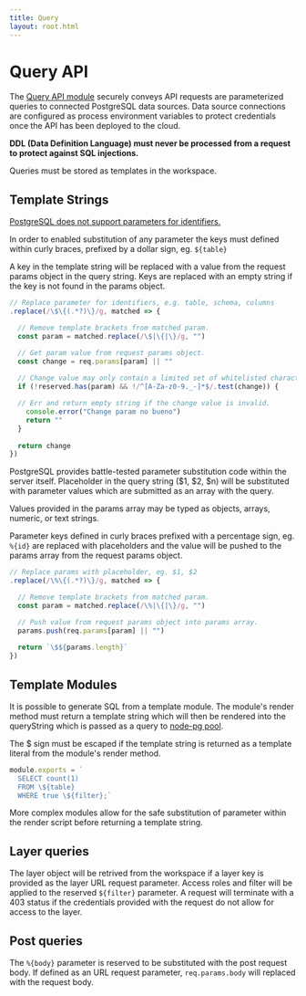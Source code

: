 ```yaml
---
title: Query
layout: root.html
---
```


# Query API

The [Query API module](https://github.com/GEOLYTIX/xyz/blob/development/mod/query.js) securely conveys API requests are parameterized queries to connected PostgreSQL data sources. Data source connections are configured as process environment variables to protect credentials once the API has been deployed to the cloud.

**DDL (Data Definition Language) must never be processed from a request to protect against SQL injections.**

Queries must be stored as templates in the workspace. 

## Template Strings

[PostgreSQL does not support parameters for identifiers.](https://node-postgres.com/features/queries)

In order to enabled substitution of any parameter the keys must defined within curly braces, prefixed by a dollar sign, eg. `${table}`

A key in the template string will be replaced with a value from the request params object in the query string. Keys are replaced with an empty string if the key is not found in the params object.

```javascript
// Replace parameter for identifiers, e.g. table, schema, columns
.replace(/\$\{(.*?)\}/g, matched => {

  // Remove template brackets from matched param.
  const param = matched.replace(/\$|\{|\}/g, "")

  // Get param value from request params object.
  const change = req.params[param] || ""
  
  // Change value may only contain a limited set of whitelisted characters.
  if (!reserved.has(param) && !/^[A-Za-z0-9._-]*$/.test(change)) {

  // Err and return empty string if the change value is invalid.
    console.error("Change param no bueno")
    return ""
  }
  
  return change
})
```

PostgreSQL provides battle-tested parameter substitution code within the server itself. Placeholder in the query string ($1, $2, $n) will be substituted with parameter values which are submitted as an array with the query.

Values provided in the params array may be typed as objects, arrays, numeric, or text strings.

Parameter keys defined in curly braces prefixed with a percentage sign, eg. `%{id}` are replaced with placeholders and the value will be pushed to the params array from the request params object.

```javascript
// Replace params with placeholder, eg. $1, $2
.replace(/\%\{(.*?)\}/g, matched => {

  // Remove template brackets from matched param.
  const param = matched.replace(/\%|\{|\}/g, "")

  // Push value from request params object into params array.
  params.push(req.params[param] || "")
  
  return `\$${params.length}`
})
```

## Template Modules

It is possible to generate SQL from a template module. The module's render method must return a template string which will then be rendered into the queryString which is passed as a query to [node-pg pool](https://node-postgres.com/api/pool).

The $ sign must be escaped if the template string is returned as a template literal from the module's render method.

```javascript
module.exports = `
  SELECT count(1)
  FROM \${table}
  WHERE true \${filter};`
```

More complex modules allow for the safe substitution of parameter within the render script before returning a template string.

## Layer queries

The layer object will be retrived from the workspace if a layer key is provided as the layer URL request parameter. Access roles and filter will be applied to the reserved `${filter}` parameter. A request will terminate with a 403 status if the credentials provided with the request do not allow for access to the layer.

## Post queries

The `%{body}` parameter is reserved to be substituted with the post request body. If defined as an URL request parameter, `req.params.body` will replaced with the request body.